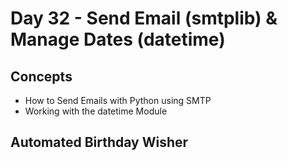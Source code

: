 # Day 32 - Send Email (smtplib) & Manage Dates (datetime)

## Concepts

-   How to Send Emails with Python using SMTP
-   Working with the datetime Module

## Automated Birthday Wisher


